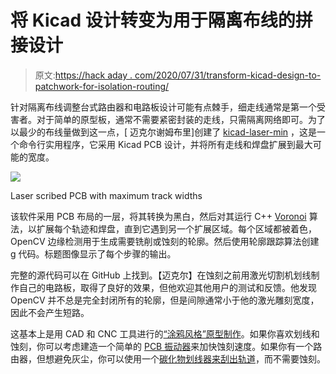 # 将 Kicad 设计转变为用于隔离布线的拼接设计

> 原文:[https://hack aday . com/2020/07/31/transform-kicad-design-to-patchwork-for-isolation-routing/](https://hackaday.com/2020/07/31/transform-kicad-design-to-patchwork-for-isolation-routing/)

针对隔离布线调整台式路由器和电路板设计可能有点棘手，细走线通常是第一个受害者。对于简单的原型板，通常不需要紧密封装的走线，只需隔离网络即可。为了以最少的布线量做到这一点，[ 迈克尔谢姆布里]创建了 [kicad-laser-min](https://hackaday.io/project/174017-pcb-isolation-routing-software) ，这是一个命令行实用程序，它采用 Kicad PCB 设计，并将所有走线和焊盘扩展到最大可能的宽度。

![](../Images/d8a5b1446fa222bb6f62d92ec368497c.png)

Laser scribed PCB with maximum track widths

该软件采用 PCB 布局的一层，将其转换为黑白，然后对其运行 C++ [Voronoi](https://en.wikipedia.org/wiki/Voronoi_diagram) 算法，以扩展每个轨迹和焊盘，直到它遇到另一个扩展区域。每个区域都被着色，OpenCV 边缘检测用于生成需要铣削或蚀刻的轮廓。然后使用轮廓跟踪算法创建 g 代码。标题图像显示了每个步骤的输出。 

完整的源代码可以在 GitHub 上找到。【迈克尔】在蚀刻之前用激光切割机划线制作自己的电路板，取得了良好的效果，但他欢迎其他用户的测试和反馈。他发现 OpenCV 并不总是完全封闭所有的轮廓，但是间隙通常小于他的激光雕刻宽度，因此不会产生短路。

这基本上是用 CAD 和 CNC 工具进行的[“涂鸦风格”原型制作](https://hackaday.com/2017/09/10/scribble-your-way-to-quick-printed-circuit-boards/)。如果你喜欢划线和蚀刻，你可以考虑建造一个简单的 [PCB 振动器](https://hackaday.com/2020/06/12/now-this-is-a-makers-pcb-shaker/)来加快蚀刻速度。如果你有一个路由器，但想避免灰尘，你可以使用一个[碳化物划线器来刮出轨道](https://hackaday.com/2020/07/10/making-pcbs-the-easy-way/)，而不需要蚀刻。
